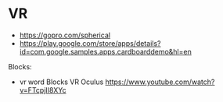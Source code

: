 # VR

- <https://gopro.com/spherical>
- <https://play.google.com/store/apps/details?id=com.google.samples.apps.cardboarddemo&hl=en>

Blocks:

- vr word Blocks VR Oculus <https://www.youtube.com/watch?v=FTcpjII8XYc>
